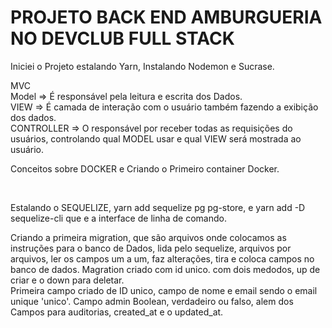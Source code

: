<h1>PROJETO BACK END AMBURGUERIA NO DEVCLUB FULL STACK</h1>
<p>Iniciei o Projeto estalando Yarn, Instalando Nodemon e Sucrase. </p>
<p>
  MVC 
  <br>
  Model => É responsável pela leitura e escrita dos Dados.
  <br>
  VIEW => É camada de interação com o usuário também fazendo a exibição dos dados.
  <br>
  CONTROLLER => O responsável por receber todas as requisições do usuários, controlando qual MODEL usar e qual VIEW será mostrada ao usuário.
</p>
<p>
  Conceitos sobre DOCKER e Criando o Primeiro container Docker.
</p>
<br>
<p>
  Estalando o SEQUELIZE, yarn add sequelize pg pg-store, e yarn add -D sequelize-cli que e a interface de linha de comando.
</p>
<p>
  Criando a primeira migration, que são arquivos onde colocamos as instruções
  para o banco de Dados, lida pelo sequelize, arquivos por arquivos, ler os campos um a um, faz alterações, tira e coloca campos no banco de dados.
  Magration criado com id unico. com dois medodos, up de criar e o down para deletar.
  <br>
  Primeira campo criado de ID unico, campo de nome e email sendo o email unique 'unico'. Campo admin Boolean, verdadeiro ou falso, alem dos Campos para auditorias, created_at e o updated_at.
</p>
